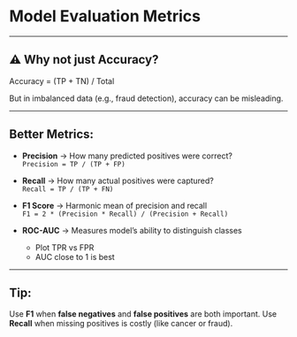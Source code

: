 # Model Evaluation Metrics

---

## ⚠ Why not just Accuracy?

Accuracy = (TP + TN) / Total

But in imbalanced data (e.g., fraud detection), accuracy can be misleading.

---

##  Better Metrics:

- **Precision** → How many predicted positives were correct?  
  `Precision = TP / (TP + FP)`

- **Recall** → How many actual positives were captured?  
  `Recall = TP / (TP + FN)`

- **F1 Score** → Harmonic mean of precision and recall  
  `F1 = 2 * (Precision * Recall) / (Precision + Recall)`

- **ROC-AUC** → Measures model’s ability to distinguish classes  
  - Plot TPR vs FPR
  - AUC close to 1 is best

---

## Tip:
Use **F1** when **false negatives** and **false positives** are both important.
Use **Recall** when missing positives is costly (like cancer or fraud).

